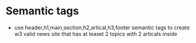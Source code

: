 # Semantic tags
* use header,h1,main,section,h2,artical,h3,footer semantic tags to
create w3 valid news site that has at leaset 2 topics with 2 articals inside 
